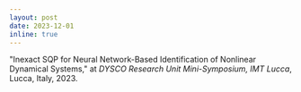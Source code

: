 ```yaml
---
layout: post
date: 2023-12-01
inline: true
---
```


"Inexact SQP for Neural Network-Based Identification of Nonlinear Dynamical Systems," at *DYSCO Research Unit Mini-Symposium, IMT Lucca*, Lucca, Italy, 2023.